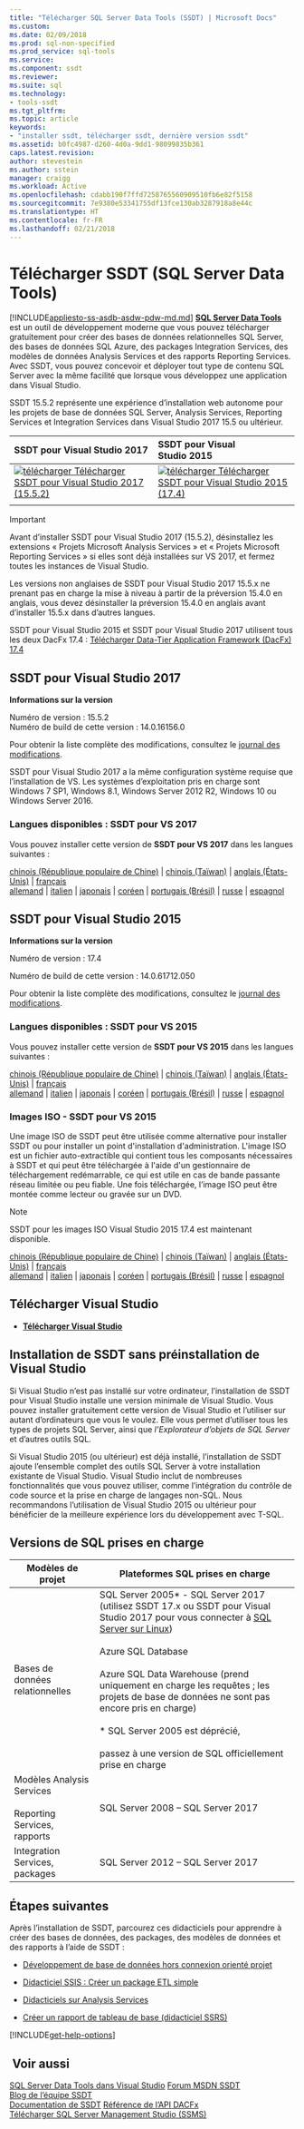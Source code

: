 ```yaml
---
title: "Télécharger SQL Server Data Tools (SSDT) | Microsoft Docs"
ms.custom: 
ms.date: 02/09/2018
ms.prod: sql-non-specified
ms.prod_service: sql-tools
ms.service: 
ms.component: ssdt
ms.reviewer: 
ms.suite: sql
ms.technology:
- tools-ssdt
ms.tgt_pltfrm: 
ms.topic: article
keywords:
- "installer ssdt, télécharger ssdt, dernière version ssdt"
ms.assetid: b0fc4987-d260-4d0a-9dd1-98099835b361
caps.latest.revision: 
author: stevestein
ms.author: sstein
manager: craigg
ms.workload: Active
ms.openlocfilehash: cdabb190f7ffd7258765560909510fb6e82f5158
ms.sourcegitcommit: 7e9380e53341755df13fce130ab3287918a8e44c
ms.translationtype: HT
ms.contentlocale: fr-FR
ms.lasthandoff: 02/21/2018
---
```

# <a name="download-sql-server-data-tools-ssdt"></a>Télécharger SSDT (SQL Server Data Tools)
[!INCLUDE[appliesto-ss-asdb-asdw-pdw-md.md](../includes/appliesto-ss-asdb-asdw-pdw-md.md)]
**[SQL Server Data Tools](https://msdn.microsoft.com/library/hh272686(v=vs.103).aspx)** est un outil de développement moderne que vous pouvez télécharger gratuitement pour créer des bases de données relationnelles SQL Server, des bases de données SQL Azure, des packages Integration Services, des modèles de données Analysis Services et des rapports Reporting Services. Avec SSDT, vous pouvez concevoir et déployer tout type de contenu SQL Server avec la même facilité que lorsque vous développez une application dans Visual Studio. 

SSDT 15.5.2 représente une expérience d’installation web autonome pour les projets de base de données SQL Server, Analysis Services, Reporting Services et Integration Services dans Visual Studio 2017 15.5 ou ultérieur.

| SSDT pour Visual Studio 2017 | SSDT pour Visual Studio 2015 | 
|:--|:--|
|[![télécharger](../ssdt/media/download.png) Télécharger SSDT pour Visual Studio 2017 (15.5.2)](https://go.microsoft.com/fwlink/?LinkId=866452) | [![télécharger](../ssdt/media/download.png) Télécharger SSDT pour Visual Studio 2015 (17.4)](https://go.microsoft.com/fwlink/?linkid=863440)|
|||

> [!IMPORTANT]
> Avant d’installer SSDT pour Visual Studio 2017 (15.5.2), désinstallez les extensions « Projets Microsoft Analysis Services » et « Projets Microsoft Reporting Services » si elles sont déjà installées sur VS 2017, et fermez toutes les instances de Visual Studio. 
> 
> Les versions non anglaises de SSDT pour Visual Studio 2017 15.5.x ne prenant pas en charge la mise à niveau à partir de la préversion 15.4.0 en anglais, vous devez désinstaller la préversion 15.4.0 en anglais avant d’installer 15.5.x dans d’autres langues. 


SSDT pour Visual Studio 2015 et SSDT pour Visual Studio 2017 utilisent tous les deux DacFx 17.4 : [Télécharger Data-Tier Application Framework (DacFx) 17.4](https://www.microsoft.com/download/details.aspx?id=56356)



## <a name="ssdt-for-visual-studio-2017"></a>SSDT pour Visual Studio 2017
**Informations sur la version**  
  
Numéro de version : 15.5.2  
Numéro de build de cette version : 14.0.16156.0

Pour obtenir la liste complète des modifications, consultez le [journal des modifications](changelog-for-sql-server-data-tools-ssdt.md).

SSDT pour Visual Studio 2017 a la même configuration système requise que l’installation de VS. Les systèmes d’exploitation pris en charge sont Windows 7 SP1, Windows 8.1, Windows Server 2012 R2, Windows 10 ou Windows Server 2016.  

### <a name="available-languages---ssdt-for-vs-2017"></a>Langues disponibles : SSDT pour VS 2017
  
Vous pouvez installer cette version de **SSDT pour VS 2017** dans les langues suivantes :  

[chinois (République populaire de Chine)]( https://go.microsoft.com/fwlink/?linkid=866452&clcid=0x804) | 
[chinois (Taïwan)]( https://go.microsoft.com/fwlink/?linkid=866452&clcid=0x404) | 
[anglais (États-Unis)]( https://go.microsoft.com/fwlink/?linkid=866452&clcid=0x409) | 
[français]( https://go.microsoft.com/fwlink/?linkid=866452&clcid=0x40c)  
[allemand]( https://go.microsoft.com/fwlink/?linkid=866452&clcid=0x407) | 
[italien]( https://go.microsoft.com/fwlink/?linkid=866452&clcid=0x410) | 
[japonais]( https://go.microsoft.com/fwlink/?linkid=866452&clcid=0x411) | 
[coréen]( https://go.microsoft.com/fwlink/?linkid=866452&clcid=0x412) | 
[portugais (Brésil)]( https://go.microsoft.com/fwlink/?linkid=866452&clcid=0x416) | 
[russe]( https://go.microsoft.com/fwlink/?linkid=866452&clcid=0x419) | 
[espagnol]( https://go.microsoft.com/fwlink/?linkid=866452&clcid=0x40a)  

## <a name="ssdt-for-visual-studio-2015"></a>SSDT pour Visual Studio 2015
**Informations sur la version**  
  
Numéro de version : 17.4

Numéro de build de cette version : 14.0.61712.050
  
Pour obtenir la liste complète des modifications, consultez le [journal des modifications](changelog-for-sql-server-data-tools-ssdt.md).

### <a name="available-languages---ssdt-for-vs-2015"></a>Langues disponibles : SSDT pour VS 2015
  
Vous pouvez installer cette version de **SSDT pour VS 2015** dans les langues suivantes :  

[chinois (République populaire de Chine)]( https://go.microsoft.com/fwlink/?linkid=863440&clcid=0x804) | 
[chinois (Taïwan)]( https://go.microsoft.com/fwlink/?linkid=863440&clcid=0x404) | 
[anglais (États-Unis)]( https://go.microsoft.com/fwlink/?linkid=863440&clcid=0x409) | 
[français]( https://go.microsoft.com/fwlink/?linkid=863440&clcid=0x40c)  
[allemand]( https://go.microsoft.com/fwlink/?linkid=863440&clcid=0x407) | 
[italien]( https://go.microsoft.com/fwlink/?linkid=863440&clcid=0x410) | 
[japonais]( https://go.microsoft.com/fwlink/?linkid=863440&clcid=0x411) | 
[coréen]( https://go.microsoft.com/fwlink/?linkid=863440&clcid=0x412) | 
[portugais (Brésil)]( https://go.microsoft.com/fwlink/?linkid=863440&clcid=0x416) | 
[russe]( https://go.microsoft.com/fwlink/?linkid=863440&clcid=0x419) | 
[espagnol]( https://go.microsoft.com/fwlink/?linkid=863440&clcid=0x40a)  

### <a name="iso-images---ssdt-for-vs-2015"></a>Images ISO - SSDT pour VS 2015

Une image ISO de SSDT peut être utilisée comme alternative pour installer SSDT ou pour installer un point d'installation d'administration. L'image ISO est un fichier auto-extractible qui contient tous les composants nécessaires à SSDT et qui peut être téléchargée à l'aide d'un gestionnaire de téléchargement redémarrable, ce qui est utile en cas de bande passante réseau limitée ou peu fiable. Une fois téléchargée, l’image ISO peut être montée comme lecteur ou gravée sur un DVD.

> [!NOTE]
> SSDT pour les images ISO Visual Studio 2015 17.4 est maintenant disponible.

[chinois (République populaire de Chine)]( https://go.microsoft.com/fwlink/?linkid=863443&clcid=0x804) |
[chinois (Taïwan)]( https://go.microsoft.com/fwlink/?linkid=863443&clcid=0x404) |
[anglais (États-Unis)]( https://go.microsoft.com/fwlink/?linkid=863443&clcid=0x409) |
[français]( https://go.microsoft.com/fwlink/?linkid=863443&clcid=0x40c)  
[allemand]( https://go.microsoft.com/fwlink/?linkid=863443&clcid=0x407) |
[italien]( https://go.microsoft.com/fwlink/?linkid=863443&clcid=0x410) |
[japonais]( https://go.microsoft.com/fwlink/?linkid=863443&clcid=0x411) |
[coréen]( https://go.microsoft.com/fwlink/?linkid=863443&clcid=0x412) |
[portugais (Brésil)]( https://go.microsoft.com/fwlink/?linkid=863443&clcid=0x416) |
[russe]( https://go.microsoft.com/fwlink/?linkid=863443&clcid=0x419) |
[espagnol]( https://go.microsoft.com/fwlink/?linkid=863443&clcid=0x40a)


## <a name="download-visual-studio"></a>Télécharger Visual Studio

* [**Télécharger Visual Studio**](https://www.visualstudio.com/downloads)

## <a name="installing-ssdt-without-visual-studio-pre-installed"></a>Installation de SSDT sans préinstallation de Visual Studio

Si Visual Studio n’est pas installé sur votre ordinateur, l’installation de SSDT pour Visual Studio installe une version minimale de Visual Studio. Vous pouvez installer gratuitement cette version de Visual Studio et l’utiliser sur autant d’ordinateurs que vous le voulez. Elle vous permet d’utiliser tous les types de projets SQL Server, ainsi que *l’Explorateur d’objets de SQL Server* et d’autres outils SQL.

Si Visual Studio 2015 (ou ultérieur) est déjà installé, l’installation de SSDT ajoute l’ensemble complet des outils SQL Server à votre installation existante de Visual Studio. Visual Studio inclut de nombreuses fonctionnalités que vous pouvez utiliser, comme l’intégration du contrôle de code source et la prise en charge de langages non-SQL. Nous recommandons l’utilisation de Visual Studio 2015 ou ultérieur pour bénéficier de la meilleure expérience lors du développement avec T-SQL.


## <a name="supported-sql-versions"></a>Versions de SQL prises en charge
  
|Modèles de projet|Plateformes SQL prises en charge|  
|-------------------|--------------------|  
Bases de données relationnelles|  SQL Server 2005* - SQL Server 2017<br> (utilisez SSDT 17.x ou SSDT pour Visual Studio 2017 pour vous connecter à [SQL Server sur Linux](../linux/sql-server-linux-overview.md))<br /><br />Azure SQL Database<br /><br />Azure SQL Data Warehouse (prend uniquement en charge les requêtes ; les projets de base de données ne sont pas encore pris en charge)<br /><br />  * SQL Server 2005 est déprécié,<br /><br /> passez à une version de SQL officiellement prise en charge|
  |Modèles Analysis Services<br /><br />Reporting Services, rapports | SQL Server 2008 – SQL Server 2017|
  |Integration Services, packages| SQL Server 2012 – SQL Server 2017    |
  
## <a name="next-steps"></a>Étapes suivantes  
Après l’installation de SSDT, parcourez ces didacticiels pour apprendre à créer des bases de données, des packages, des modèles de données et des rapports à l’aide de SSDT :  
  
-   [Développement de base de données hors connexion orienté projet](https://msdn.microsoft.com/library/hh272702(v=vs.103).aspx)  
  
-   [Didacticiel SSIS : Créer un package ETL simple](../integration-services/ssis-how-to-create-an-etl-package.md)  
  
-   [Didacticiels sur Analysis Services](../analysis-services/analysis-services-tutorials-ssas.md)  
  
-   [Créer un rapport de tableau de base (didacticiel SSRS)](../reporting-services/create-a-basic-table-report-ssrs-tutorial.md)  
  

[!INCLUDE[get-help-options](../includes/paragraph-content/get-help-options.md)]


## <a name="see-also"></a> Voir aussi  
[SQL Server Data Tools dans Visual Studio](https://msdn.microsoft.com/library/hh272686(v=vs.103).aspx)  
[Forum MSDN SSDT](https://social.msdn.microsoft.com/Forums/sqlserver/home?forum=ssdt)  
[Blog de l’équipe SSDT](http://blogs.msdn.com/b/ssdt/)  
[Documentation de SSDT](https://msdn.microsoft.com/library/hh272686(v=vs.103).aspx)  
[Référence de l’API DACFx](https://msdn.microsoft.com/library/dn645454.aspx)  
[Télécharger SQL Server Management Studio (SSMS)](../ssms/download-sql-server-management-studio-ssms.md)  

